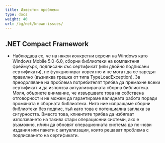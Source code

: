 ```yaml
---
title: Известни проблеми
type: docs
weight: 40
url: /bg/net/known-issues/
---
```


## **.NET Compact Framework**
- Наблюдава се, че на някои конкретни версии на Windows като Windows Mobile 5.0-6.0, сборни библиотеки на компактния фреймуърк, подписани със сертификат (или двойно подписани сертификати), не функционират коректно и не могат да се заредят правилно (възниква грешка от типа TypeLoadException). За преодоляване на проблема потребителят трябва да премахне всеки сертификат и да използва актуализираната сборна библиотека. Моля, обърнете внимание, че извършвате това на собствена отговорност и не можем да гарантираме валидната работа поради промяната в сборната библиотека. Нито ние изпращаме сборни библиотеки без подпис, тъй като това е потенциална заплаха за сигурността. Вместо това, клиентите трябва да избягват използването на такива стари операционни системи, ако е възможно, и/или да обновят операционната система до по-нови издания или пакети с актуализации, които решават проблема с подписването на сертификати.
